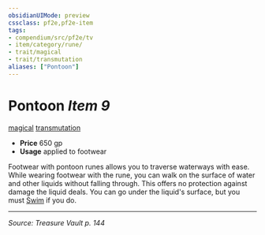 ```yaml
---
obsidianUIMode: preview
cssclass: pf2e,pf2e-item
tags:
- compendium/src/pf2e/tv
- item/category/rune/
- trait/magical
- trait/transmutation
aliases: ["Pontoon"]
---
```

# Pontoon *Item 9*  
[magical](magical.md "Magical Item Trait")  [transmutation](transmutation.md "Transmutation School Trait")  

- **Price** 650 gp
- **Usage** applied to footwear

Footwear with pontoon runes allows you to traverse waterways with ease. While wearing footwear with the rune, you can walk on the surface of water and other liquids without falling through. This offers no protection against damage the liquid deals. You can go under the liquid's surface, but you must [Swim](swim.md) if you do.


---
*Source: Treasure Vault p. 144*